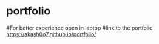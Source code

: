 # portfolio
#For better experience open in laptop
#link to the portfolio
https://akash0o7.github.io/portfolio/
